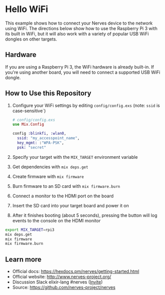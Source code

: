 # Hello WiFi

This example shows how to connect your Nerves device to the network using WiFi.
The directions below show how to use the Raspberry Pi 3 with its built in WiFi, but it will also work with a variety of popular USB WiFi dongles on other targets.

## Hardware

If you are using a Raspberry Pi 3, the WiFi hardware is already built-in.
If you're using another board, you will need to connect a supported USB WiFi dongle.

## How to Use this Repository

1. Configure your WiFi settings by editing `config/config.exs` (note: `ssid` is case-sensitive`)

   ```elixir
   # config/config.exs
   use Mix.Config

   config :blinkfi, :wlan0,
     ssid: "my_accesspoint_name",
     key_mgmt: :"WPA-PSK",
     psk: "secret"

   ```

2. Specify your target with the `MIX_TARGET` environment variable
3. Get dependencies with `mix deps.get`
4. Create firmware with `mix firmware`
5. Burn firmware to an SD card with `mix firmware.burn`
6. Connect a monitor to the HDMI port on the board
7. Insert the SD card into your target board and power it on
8. After it finishes booting (about 5 seconds), pressing the button will log events to the console on the HDMI monitor

``` bash
export MIX_TARGET=rpi3
mix deps.get
mix firmware
mix firmware.burn
```

## Learn more

  * Official docs: https://hexdocs.pm/nerves/getting-started.html
  * Official website: http://www.nerves-project.org/
  * Discussion Slack elixir-lang #nerves ([Invite](https://elixir-slackin.herokuapp.com/))
  * Source: https://github.com/nerves-project/nerves

